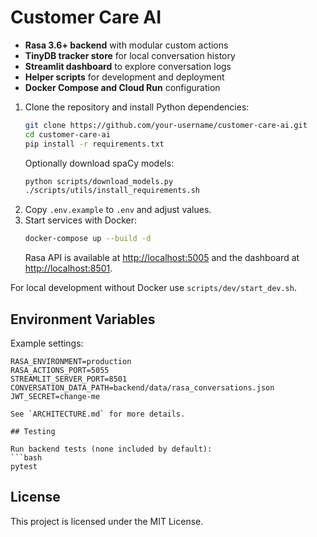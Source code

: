 # Customer Care AI

 

- **Rasa 3.6+ backend** with modular custom actions
- **TinyDB tracker store** for local conversation history
- **Streamlit dashboard** to explore conversation logs
- **Helper scripts** for development and deployment
- **Docker Compose and Cloud Run** configuration

 

1. Clone the repository and install Python dependencies:
   ```bash
   git clone https://github.com/your-username/customer-care-ai.git
   cd customer-care-ai
   pip install -r requirements.txt
   ```
   Optionally download spaCy models:
   ```bash
   python scripts/download_models.py
   ./scripts/utils/install_requirements.sh
   ```
2. Copy `.env.example` to `.env` and adjust values.
3. Start services with Docker:
   ```bash
   docker-compose up --build -d
   ```
   Rasa API is available at <http://localhost:5005> and the dashboard at <http://localhost:8501>.

For local development without Docker use `scripts/dev/start_dev.sh`.

## Environment Variables

Example settings:
```env
RASA_ENVIRONMENT=production
RASA_ACTIONS_PORT=5055
STREAMLIT_SERVER_PORT=8501
CONVERSATION_DATA_PATH=backend/data/rasa_conversations.json
JWT_SECRET=change-me
```

 
```
See `ARCHITECTURE.md` for more details.

## Testing

Run backend tests (none included by default):
```bash
pytest
```

## License

This project is licensed under the MIT License.

